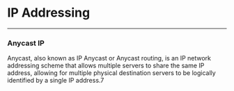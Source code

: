 # IP Addressing

----

### Anycast IP
Anycast, also known as IP Anycast or Anycast routing, is an IP network addressing scheme that allows multiple servers to share the same IP address, allowing for multiple physical destination servers to be logically identified by a single IP address.7

